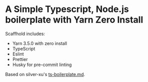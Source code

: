 # A Simple Typescript, Node.js boilerplate with Yarn Zero Install

Scaffhold includes:

- Yarn 3.5.0 with zero install
- TypeScript
- Eslint
- Prettier
- Husky for pre-commit linting

Based on silver-xu's [ts-boilerplate.md](https://gist.github.com/silver-xu/1dcceaa14c4f0253d9637d4811948437).
